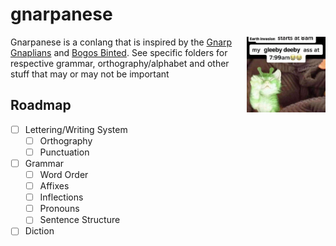# gnarpanese
<img src="./img/gleeby.png" align="right" width=25%>

Gnarpanese is a conlang that is inspired by the [Gnarp Gnaplians](https://silly-cat.fandom.com/wiki/Gnarp_Gnaplians) and [Bogos Binted](https://knowyourmeme.com/memes/bogos-binted).
See specific folders for respective grammar, orthography/alphabet and other stuff that may or may not be important

## Roadmap

- [ ] Lettering/Writing System
	- [ ] Orthography
 	- [ ] Punctuation
 - [ ] Grammar
 	- [ ] Word Order
	- [ ] Affixes
	- [ ] Inflections
	- [ ] Pronouns
	- [ ] Sentence Structure
- [ ] Diction

